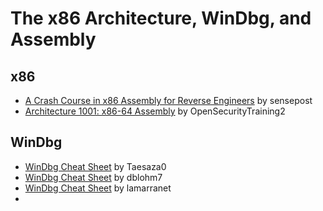 # The x86 Architecture, WinDbg, and Assembly


## x86

- [A Crash Course in x86 Assembly for Reverse Engineers](https://sensepost.com/blogstatic/2014/01/SensePost_crash_course_in_x86_assembly-.pdf) by sensepost
- [Architecture 1001: x86-64 Assembly](https://p.ost2.fyi/courses/course-v1:OpenSecurityTraining2+Arch1001_x86-64_Asm+2021_v1/about) by OpenSecurityTraining2

## WinDbg

- [WinDbg Cheat Sheet](https://sites.google.com/site/taesaza0/etc/windbgcheatsheet) by Taesaza0
- [WinDbg Cheat Sheet](https://dblohm7.ca/pmo/windbgcheatsheet.html) by dblohm7
- [WinDbg Cheat Sheet](https://blog.lamarranet.com/wp-content/uploads/2021/09/WinDbg-Cheat-Sheet.pdf) by lamarranet
- 